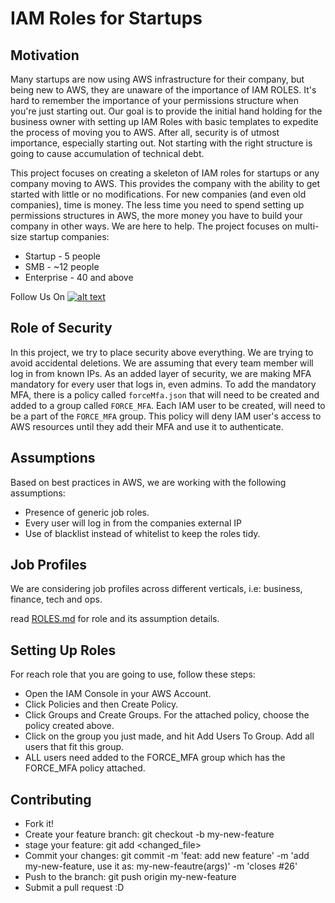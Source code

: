 # IAM Roles for Startups



## Motivation

Many startups are now using AWS infrastructure for their company, but being new to AWS, they are unaware of the importance of IAM ROLES. It's hard to remember the importance of your permissions structure when you're just starting out. Our goal is to provide the initial hand holding for the business owner with setting up IAM Roles with basic templates to expedite the process of moving you to AWS. After all, security is of utmost importance, especially starting out. Not starting with the right structure is going to cause accumulation of technical debt.

This project focuses on creating a skeleton of IAM roles for startups or any company moving to AWS. This provides the company with the ability to get started with little or no modifications. For new companies (and even old companies), time is money. The less time you need to spend setting up permissions structures in AWS, the more money you have to build your company in other ways. We are here to help. The project focuses on multi-size startup companies:

- Startup - 5 people
- SMB - ~12 people
- Enterprise - 40 and above

Follow Us On [![alt text][2.1]][2]

[2.1]: http://i.imgur.com/P3YfQoD.png
[2]: http://www.facebook.com/SingaporeTechEntrepreneurs/

## Role of Security


In this project, we try to place security above everything. We are trying to avoid accidental deletions. We are assuming that every team member will log in from known IPs. As an added layer of security, we are making MFA mandatory for every user that logs in, even admins. To add the mandatory MFA, there is a policy called ```forceMfa.json``` that will need to be created and added to a group called ```FORCE_MFA```. Each IAM user to be created, will need to be a part of the ```FORCE_MFA``` group. This policy will deny IAM user's access to AWS resources until they add their MFA and use it to authenticate.


## Assumptions

Based on best practices in AWS, we are working with the following assumptions:

- Presence of generic job roles.
- Every user will log in from the companies external IP
- Use of blacklist instead of whitelist to keep the roles tidy.


## Job Profiles

We are considering job profiles across different verticals, i.e: business, finance, tech and ops.

read [ROLES.md](https://github.com/Singapore-Tech-Entrepreneurs/Startup-AWS-IAM-Roles/blob/master/ROLES.md) for role and its assumption details.

## Setting Up Roles

For reach role that you are going to use, follow these steps:

- Open the IAM Console in your AWS Account.
- Click Policies and then Create Policy.
- Click Groups and Create Groups. For the attached policy, choose the policy created above.
- Click on the group you just made, and hit Add Users To Group. Add all users that fit this group.
- ALL users need added to the FORCE_MFA group which has the FORCE_MFA policy attached.

## Contributing

- Fork it!
- Create your feature branch: git checkout -b my-new-feature
- stage your feature: git add <changed_file>
- Commit your changes: git commit -m 'feat: add new feature' -m 'add my-new-feature, use it as: my-new-feautre(args)' -m 'closes #26'
- Push to the branch: git push origin my-new-feature
- Submit a pull request :D
